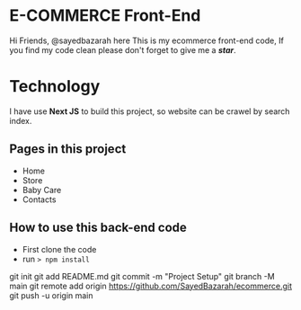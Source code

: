# E-COMMERCE Front-End

Hi Friends, @sayedbazarah here
This is my ecommerce front-end code, If you find my code clean please don't forget to give me a **_star_**.


# Technology

I have use **Next JS** to build this project, so website can be crawel by search index.

## Pages in this project

- Home
- Store
- Baby Care
- Contacts


## How to use this back-end code

- First clone the code
- run `> npm install`

git init
git add README.md
git commit -m "Project Setup"
git branch -M main
git remote add origin https://github.com/SayedBazarah/ecommerce.git
git push -u origin main